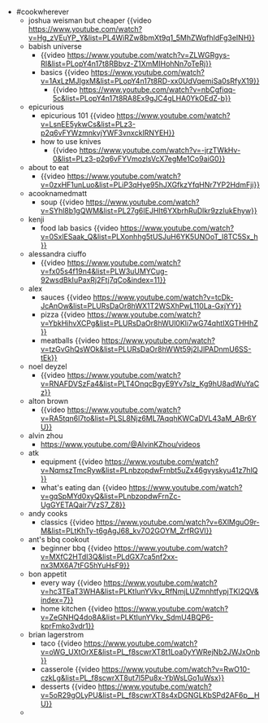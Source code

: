 - #cookwherever
	- joshua weisman but cheaper {{video https://www.youtube.com/watch?v=Hg_zVEuYP_Y&list=PL4WiRZw8bmXt9q1_5MhZWqfhIdFg3eINH}}
	- babish universe
		- {{video https://www.youtube.com/watch?v=ZLWGRgys-RI&list=PLopY4n17t8RBbvz-Z1XmMIHohNn7oTeRj}}
		- basics {{video https://www.youtube.com/watch?v=1AxLzMJIgxM&list=PLopY4n17t8RD-xx0UdVqemiSa0sRfyX19}}
			- {{video https://www.youtube.com/watch?v=nbCgfiqq-5c&list=PLopY4n17t8RA8Ex9gJC4gLHA0YkOEdZ-b}}
	- epicurious
		- epicurious 101 {{video https://www.youtube.com/watch?v=LsnEE5ykwCs&list=PLz3-p2q6vFYWzmnkvjYWF3vnxckIRNYEH}}
		- how to use knives
			- {{video https://www.youtube.com/watch?v=-jrzTWkHv-0&list=PLz3-p2q6vFYVmozlsVcX7egMe1Co9aiG0}}
	- about to eat
		- {{video https://www.youtube.com/watch?v=0zxHF1unLuo&list=PLiP3qHye95hJXGfkzYfqHNr7YP2HdmFji}}
	- acooknamedmatt
		- soup {{video https://www.youtube.com/watch?v=SYhl8b1gQWM&list=PL27g6IEJHIt6YXbrhRuDlkr9zzIukEhyw}}
	- kenji
		- food lab basics {{video https://www.youtube.com/watch?v=0SxlESaak_Q&list=PLXonhhg5tUSJuH6YK5UNOoT_I8TC5Sx_h}}
	- alessandra ciuffo
		- {{video https://www.youtube.com/watch?v=fx05s4f19n4&list=PLW3uUMYCug-92wsdBkIuPaxRj2Ftj7qCo&index=11}}
	- alex
		- sauces {{video https://www.youtube.com/watch?v=tcDk-JcAnOw&list=PLURsDaOr8hWX1T2WSXhPwL110La-GxjYY}}
		- pizza {{video https://www.youtube.com/watch?v=YbkHihvXCPg&list=PLURsDaOr8hWUl0Kli7wG74qhtIXGTHHhZ}}
		- meatballs {{video https://www.youtube.com/watch?v=tzGvGhQsWOk&list=PLURsDaOr8hWWt59j2IJlPADnmU6SS-tEk}}
	- noel deyzel
		- {{video https://www.youtube.com/watch?v=RNAFDVSzFa4&list=PLT4OnqcBgyE9Yv7slz_Kg9hU8adWuYaCz}}
	- alton brown
		- {{video https://www.youtube.com/watch?v=RA5tqn6l7to&list=PLSL8Njz6ML7AqqhKWCaDVL43aM_ABr6YU}}
	- alvin zhou
		- https://www.youtube.com/@AlvinKZhou/videos
	- atk
		- equipment {{video https://www.youtube.com/watch?v=NqmszTmcRyw&list=PLnbzopdwFrnbt5uZx46gvyskyu41z7hlQ}}
		- what's eating dan {{video https://www.youtube.com/watch?v=gqSpMYd0xyQ&list=PLnbzopdwFrnZc-UgGYETAQair7VzS7_Z8}}
	- andy cooks
		- classics {{video https://www.youtube.com/watch?v=6XlMguO9r-M&list=PLtKhTy-t6gAgJ68_kv7O2GOYM_ZrfRGVI}}
	- ant's bbq cookout
		- beginner bbq {{video https://www.youtube.com/watch?v=MXfC2HTdI3Q&list=PLdGX7ca5nf2xx-nx3MX6A7tFG5hYuHsF9}}
	- bon appetit
		- every way {{video https://www.youtube.com/watch?v=hc3TEaT3WHA&list=PLKtIunYVkv_RfNmjLUZmnhtfypjTKI2QV&index=7}}
		- home kitchen {{video https://www.youtube.com/watch?v=ZeGNHQ4do8A&list=PLKtIunYVkv_SdmU4BQP6-kprFmko3vdr1}}
	- brian lagerstrom
		- taco {{video https://www.youtube.com/watch?v=oWG_UXtOrXE&list=PL_f8scwrXT8t1Loa0yYWRejNb2JWJxOnb}}
		- casserole {{video https://www.youtube.com/watch?v=RwO10-czkLg&list=PL_f8scwrXT8ut7l5Pu8x-YbWsLGo1uWsx}}
		- desserts {{video https://www.youtube.com/watch?v=5oR29gOLyPU&list=PL_f8scwrXT8s4xDGNGLKbSPd2AF6p__HU}}
	-